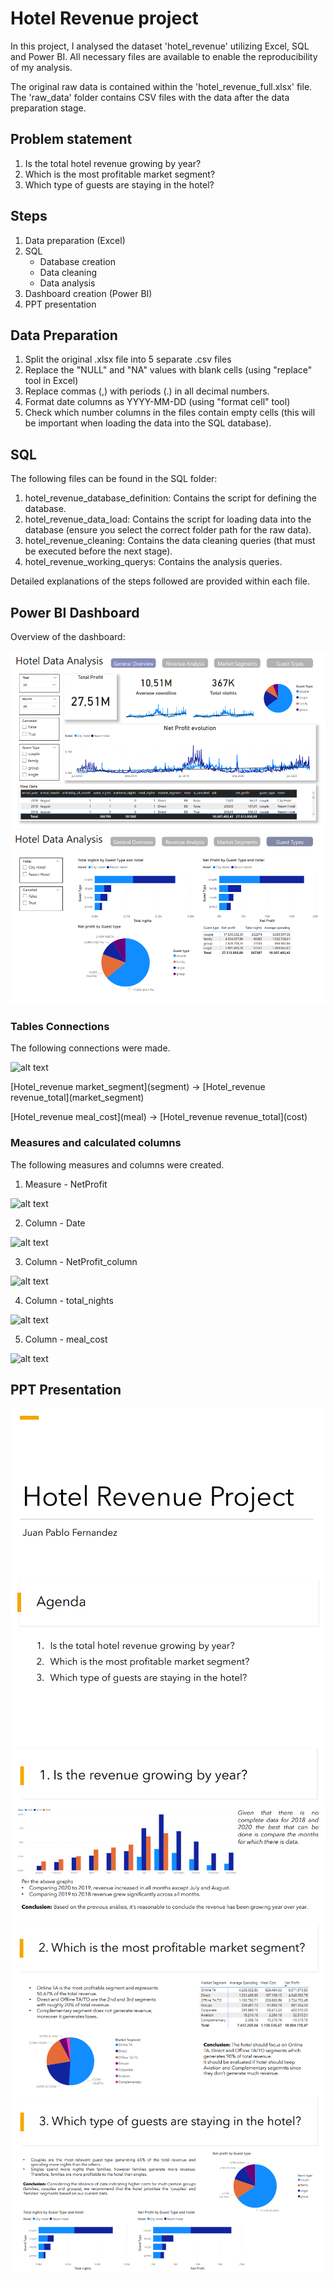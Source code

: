 # Hotel Revenue project

In this project, I analysed the dataset 'hotel_revenue' utilizing Excel, SQL and Power BI. All necessary files are available to enable the reproducibility of my analysis.

The original raw data is contained within the 'hotel_revenue_full.xlsx' file. The 'raw_data' folder contains CSV files with the data after the data preparation stage.

## Problem statement

1. Is the total hotel revenue growing by year?
2. Which is the most profitable market segment?
3. Which type of guests are staying in the hotel?

## Steps

1. Data preparation (Excel)
2. SQL
   - Database creation
   - Data cleaning
   - Data analysis
4. Dashboard creation (Power BI)
5. PPT presentation

## Data Preparation

1. Split the original .xlsx file into 5 separate .csv files
2. Replace the "NULL" and "NA" values with blank cells (using "replace" tool in Excel)
3. Replace commas (,) with periods (.) in all decimal numbers.
4. Format date columns as YYYY-MM-DD (using "format cell" tool)
5. Check which number columns in the files contain empty cells (this will be important when loading the data into the SQL database).

## SQL

The following files can be found in the SQL folder:
1. hotel_revenue_database_definition: Contains the script for defining the database.
2. hotel_revenue_data_load: Contains the script for loading data into the database (ensure you select the correct folder path for the raw data).
3. hotel_revenue_cleaning: Contains the data cleaning queries (that must be executed before the next stage).
4. hotel_revenue_working_querys: Contains the analysis queries.

Detailed explanations of the steps followed are provided within each file.

## Power BI Dashboard

Overview of the dashboard:

![alt text](05.%20images/dashboard.png)
![alt text](05.%20images/dashboard2.png)

### Tables Connections

The following connections were made.

![alt text](04.%20images/tables_connections.png)

\[Hotel_revenue market_segment](segment) -> \[Hotel_revenue revenue_total](market_segment)

\[Hotel_revenue meal_cost](meal) -> \[Hotel_revenue revenue_total](cost)

### Measures and calculated columns

The following measures and columns were created.

1. Measure - NetProfit

![alt text](04.%20images/measure_net_profit.png)

2. Column - Date

![alt text](04.%20images/column_date.png)

3. Column - NetProfit_column

![alt text](04.%20images/column_net_profit.png)

4. Column - total_nights

![alt text](04.%20images/column_total_nights.png)

5. Column - meal_cost

![alt text](04.%20images/column_meal_cost.png)

## PPT Presentation

![alt text](05.%20images/ppt1.png)
![alt text](05.%20images/ppt2.png)
![alt text](05.%20images/ppt3.png)
![alt text](05.%20images/ppt4.png)
![alt text](05.%20images/ppt5.png)